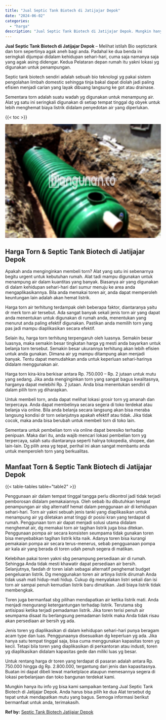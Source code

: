 ```yaml
---
title: "Jual Septic Tank Biotech di Jatijajar Depok"
date: "2024-06-02"
categories: 
  - "harga"
description: "Jual Septic Tank Biotech di Jatijajar Depok. Mungkin hanya itu info yg bisa kami sampaikan tentang Jual Septic Tank Biotech di Jatijajar Depok. Anda harus bi..."
---
```


**Jual Septic Tank Biotech di Jatijajar Depok** – Melihat istilah Bio septictank dan torn sepertinya agak aneh bagi anda. Padahal ke dua benda ini seringkali dijumpai didalam kehidupan sehari-hari, cuma saja namanya saja yang agak asing didengar. Kedua Pelataran depan rumah itu yakni lokasi yg digunakan untuk penampungan.

Septic tank biotech sendiri adalah sebuah bio teknologi yg pakai sistem pengolahan limbah domestic sehingga tinja bakal dapat diolah jadi paling efisien menjadi carian yang layak dibuang langsung ke got atau drainase.

Sementara torn adalah suatu wadah yg digunakan untuk menampung air. Alat yg satu ini seringkali digunakan di setiap tempat tinggal dg obyek untuk lebih menghemat biaya listrik didalam penyedotan air yang diperlukan.

{{< toc >}}

![Jual Septic Tank Biotech di Jatijajar Depok](/images/jual-bio-septictank-45.png)

## Harga Torn & Septic Tank Biotech di Jatijajar Depok

Apakah anda menginginkan membeli torn? Alat yang satu ini sebenarnya begitu urgent untuk kebutuhan rumah. Alat tadi mampu digunakan untuk menampung air dalam kuantitas yang banyak. Biasanya air yang digunakan di dalam kehidupan sehari-hari dari sumur menuju ke area anda mengaplikasikannya. Bila anda memakai toren air, anda dapat memperoleh keuntungan lain adalah akan hemat listrik.

Harga torn air terhitung terdampak oleh beberapa faktor, diantaranya yaitu dr merk torn air tersebut. Ada sangat banyak sekali jenis torn air yang dapat anda menentukan untuk digunakan di rumah anda, menentukan yang menurut anda paling efektif digunakan. Pastikan anda memilih torn yang pas jadi mampu diaplikasikan secara efektif.

Selain itu, harga torn terhitung terpengaruh oleh luasnya. Semakin besar luasnya, maka semakin besar tingkatan harga yg mesti anda bayarkan untuk belanja torn tersebut. Semakin besar ukurannya terhitung akan lebih efisien untuk anda gunakan. Dimana air yg mampu ditampung akan menjadi banyak. Tentu dapat memudahkan anda untuk keperluan sehari-harinya didalam menggunakan air.

Harga torn kira-kira berkisar antara Rp. 750.000 – Rp. 2 jutaan untuk mutu yang sedang. Jika anda menginginkan torn yang sangat bagus kwalitasnya, harganya dapat melebihi Rp. 2 jutaan. Anda bisa menentukan sendiri di dalam pilih torn yg diharapkan.

Untuk membeli torn, anda dapat melihat lokasi grosir torn yg amanah dan terpercaya. Anda dapat membelinya secara segera di toko terdekat atau belanja via online. Bila anda belanja secara langsung akan bisa meraba langsung kondisi dr torn selanjutnya apakah efektif atau tidak. Jika tidak cocok, maka anda bisa berubah untuk membeli torn di toko lain.

Sementara untuk pembelian torn via online dapat beresiko terhadap penipuan. Maka dari itu, anda wajib mencari lokasi pembelian torn yg terpercaya, salah satu diantaranya seperti halnya tokopedia, shopee, dan lain-lain. Dg pilih area yg tepat, perihal ini akan sangat membantu anda untuk memperoleh torn yang berkualitas.

## Manfaat Torn & Septic Tank Biotech di Jatijajar Depok

{{< table-tables table="table2" >}}

Penggunaan air dalam tempat tinggal tangga perlu dikontrol jadi tidak terjadi pemborosan didalam pemakaiannya. Oleh sebab itu dibutuhkan tempat penampungan air sbg alternatif hemat dalam penggunaan air di kehidupan sehari-hari. Torn air yakni sebuah jenis tanki yang diaplikasikan untuk menampung air yg diletakan amat tinggi dr posisi kran yang terdapat di rumah. Penggunaan torn air dapat menjadi solusi utama didalam menghemat air, dg memakai torn air tagihan listrik juga bisa ditekan. Penggunaan pompa air secara konsisten seumpama tidak gunakan toren bisa menyebabkan tagihan listrik kita naik. Adanya toren bisa kurangi pemakaian pompa air secara terus-menerus, sebab pengguanaan pompa air kala air yang berada di toren udah penuh segera di matikan.

Kelebihan pakai toren yakni sbg penampung persediaan air di rumah. Sehingga Anda tidak mesti khawatir dapat persediaan air bersih. Selanjutnya, faedah dr toren ialah sebagai alternatif penghemat budget pengeluaran listrik. Dg menggunakan toren air artinya listrik dirumah Anda tidak usah mati hidup-mati hidup. Cukup dg menyalakan listri sekali dan isi torn air sampai penuh kemudian listrik baru dimatikan. Jadi biaya listrik tidak membengkak.

Toren juga bermanfaat sbg pilihan mendapatkan air ketika listrik mati. Anda menjadi mengurangi ketergantungan terhadap listrik. Terutama sbg antisipasi ketika terjadi pemadaman listrik. Jika toren terisi penuh air seumpama disaat itu berlangsung pemadaman listrik maka Anda tidak risau akan persediaan air bersih yg ada.

Jenis toren yg diaplikasikan di dalam kehidupan sehari-hari punya beragam acam type dan luas. Penggunaanya disesuaikan dg keperluan yg ada. Jika hanya satu tempat tinggal saja, bisa cuma menggunakan kapasitas toren yg kecil. Tetapi bila toren yang diaplikasikan di perkantoran atau industi, toren yg diaplikasikan didalam kapasitas gede dan miliki luas yg besar.

Untuk rentang harga dr toren yang terdapat di pasaran adalah antara Rp. 750.000 hingga dg Rp. 2.800.000, tergantung dari jenis dan kapasitasnya. Buatan ini dapat dibeli lewat marketplace ataupun memesannya segera di lokasi perbelanjaan dan toko bangunan terdekat kami.

Mungkin hanya itu info yg bisa kami sampaikan tentang Jual Septic Tank Biotech di Jatijajar Depok. Anda harus bisa pilih ke dua Alat tersebut dg tepat untuk mendapatkan mutu yang bagus. Semoga informasi berikut bermanfaat untuk anda, terimakasih.

**Ref by:** [Septic Tank Biotech Jatijajar Depok](https://id.wikipedia.org/wiki/Septic)
